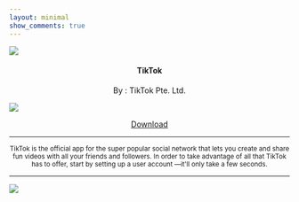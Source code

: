 ```yaml
---
layout: minimal
show_comments: true
---
```


![](https://is.gd/8vZuwa)

<h4> <p align="center"> TikTok </p> </h4>

<p align="center"> By : TikTok Pte. Ltd. </p>

![](https://img.shields.io/badge/dynamic/json?label=Version&color=success&labelColor=success&style=for-the-badge&query=%24%5B"com.zhiliaoapp.musically.apk"%5D&url=https%3A%2F%2Fis.gd%2F2wPvAM)

<p align ="center">
<a href="https://is.gd/izTiiK" class="btn btn-outline-success"> Download </a>
</p>

---

<p align="center"> <sub>
TikTok is the official app for the super popular social network that lets you create and share fun videos with all your friends and followers. In order to take advantage of all that TikTok has to offer, start by setting up a user account —it'll only take a few seconds.
</sub> </p>

---

![](https://is.gd/uVvIMS)
